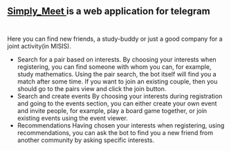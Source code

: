 <h2> <a href="https://t.me/Simply_Meet_Bot"> Simply_Meet </a> is a web application for telegram <br> <br> </h2>

Here you can find new friends, a study-buddy or just a good company for a joint activity(in MISIS).

- Search for a pair based on interests.
By choosing your interests when registering, you can find someone with whom you can, for example, study mathematics.
Using the pair search, the bot itself will find you a match after some time.
If you want to join an existing couple, then you should go to the pairs view and click the join button.
- Search and create events
By choosing your interests during registration and going to the events section,
you can either create your own event and invite people, for example,
play a board game together, or join existing events using the event viewer.
- Recommendations
Having chosen your interests when registering, using recommendations,
you can ask the bot to find you a new friend from another community by asking specific interests.
